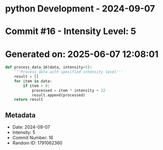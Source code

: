 ﻿# python Development - 2024-09-07
# Commit #16 - Intensity Level: 5
# Generated on: 2025-06-07 12:08:01
```python
def process_data_16(data, intensity=5):
    '''Process data with specified intensity level'''
    result = []
    for item in data:
        if item > 0:
            processed = item * intensity + 22
            result.append(processed)
    return result
```
## Metadata
- Date: 2024-09-07
- Intensity: 5
- Commit Number: 16
- Random ID: 1791062360
